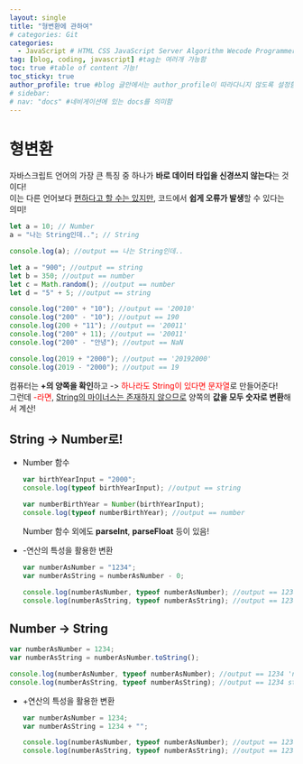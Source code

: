 ```yaml
---
layout: single
title: "형변환에 관하여"
# categories: Git
categories:
  - JavaScript # HTML CSS JavaScript Server Algorithm Wecode Programmers CS Github Blog
tag: [blog, coding, javascript] #tag는 여러개 가능함
toc: true #table of content 기능!
toc_sticky: true
author_profile: true #blog 글안에서는 author_profile이 따라다니지 않도록 설정함
# sidebar:
# nav: "docs" #네비게이션에 있는 docs를 의미함
---
```


# 형변환

자바스크립트 언어의 가장 큰 특징 중 하나가 **바로 데이터 타입을 신경쓰지 않는다**는 것이다!  
이는 다른 언어보다 <u>편하다고 할 수는 있지만</u>, 코드에서 **쉽게 오류가 발생**할 수 있다는 의미!

```javascript
let a = 10; // Number
a = "나는 String인데.."; // String

console.log(a); //output == 나는 String인데..
```

```javascript
let a = "900"; //output == string
let b = 350; //output == number
let c = Math.random(); //output == number
let d = "5" + 5; //output == string
```

```javascript
console.log("200" + "10"); //output == '20010'
console.log("200" - "10"); //output == 190
console.log(200 + "11"); //output == '20011'
console.log("200" + 11); //output == '20011'
console.log("200" - "안녕"); //output == NaN
```

```javascript
console.log(2019 + "2000"); //output == '20192000'
console.log(2019 - "2000"); //output == 19
```

컴퓨터는 **+의 양쪽을 확인**하고 -> <span style="color:red">하나라도 String이 있다면 문자열</span>로 만들어준다!  
그런데 <span style="color:red">-라면</span>, <u>String의 마이너스는 존재하지 않으므로</u> 양쪽의 **값을 모두 숫자로 변환**해서 계산!

## String -> Number로!

- Number 함수

  ```javascript
  var birthYearInput = "2000";
  console.log(typeof birthYearInput); //output == string

  var numberBirthYear = Number(birthYearInput);
  console.log(typeof numberBirthYear); //output == number
  ```

  Number 함수 외에도 **parseInt**, **parseFloat** 등이 있음!

- -연산의 특성을 활용한 변환

  ```javascript
  var numberAsNumber = "1234";
  var numberAsString = numberAsNumber - 0;

  console.log(numberAsNumber, typeof numberAsNumber); //output == 1234 string
  console.log(numberAsString, typeof numberAsString); //output == 1234 'number'
  ```

## Number -> String

```javascript
var numberAsNumber = 1234;
var numberAsString = numberAsNumber.toString();

console.log(numberAsNumber, typeof numberAsNumber); //output == 1234 'number'
console.log(numberAsString, typeof numberAsString); //output == 1234 string
```

- +연산의 특성을 활용한 변환

  ```javascript
  var numberAsNumber = 1234;
  var numberAsString = 1234 + "";

  console.log(numberAsNumber, typeof numberAsNumber); //output == 1234 'number'
  console.log(numberAsString, typeof numberAsString); //output == 1234 string
  ```

<!-- ### 2. Link 넣기

```

유형 1: (설명어를 입력) : [gunhee's coding blog](https://gunhee-jeong.github.io/)
유형 2: (URL 자동연결) : <https://gunhee-jeong.github.io/>
유형 3: (동일 파일 내 '문단으로 이동') : [1. Header로 이동](###-1-header)

```

유형 1: (설명어를 입력) : [gunhee's coding blog](https://gunhee-jeong.github.io/)
유형 2: (URL 자동연결) : <https://gunhee-jeong.github.io/>
유형 3: (동일 파일 내 '문단으로 이동') : [1. Header로 이동](#1-header)
유형 3의 방법

1. 특수문자를 제거
2. 스페이스는 -로 바꾸고
3. 대문자는 소문자로!
   그래서 ### 1. Header -> #1-header

## Link: [google][https://www.google.com/]

### 3. 수평선

```

---

```

---

### 4. 라인 바꾸기

```

스페이스바를 2번 눌러주면 다음칸으로
이동할 수 있어요!

```

---

스페이스바를 2번 눌러주면
다음칸으로 이동할 수 있어요!

### 5. list 만들기

```

1. 1번
2. 2번
3. 3번

- 순서없는 list
  - 순서없는 list
    - 순서없는 list

```

1. 1번
2. 2번
3. 3번

- 순서없는 list
  - 순서없는 list
    - 순서없는 list

---

### 6. font 관련

```

**진하게** -> 볼드
_기울여서_ -> 이탤릭체
~~취소선~~ -> 취소선

<ul>밑줄넣기</ul> -> 밑줄
<span style="color:red">빨간 글씨</span> -> 글자색
이것이 `인라인` 입니다 -> 인라인 코드
```

**진하게** -> 볼드
_기울여서_ -> 이탤릭체
~~취소선~~ -> 취소선
<u>밑줄넣기</u> -> 밑줄
<span style="color:red">빨간 글씨</span>
이것이 `인라인` 입니다 -> 인라인 코드

---

### 7. 인용구문

```
> coding
>
> > JavaScript
> >
> > > 내가 프짱!
```

> coding
>
> > JavaScript
> >
> > > 내가 프짱!

---

### 8. 이미지 삽입

```
유형1: ('사이즈를 조절' -> HTML 태그 사용) : <img src="https://gunhee-jeong.github.io/assets/images/blogLogo.png" width="300" height="200">
유형2: (이미지 삽입 후 -> 링크 걸기)
[![이미지](https://gunhee-jeong.github.io/assets/images/blogLogo/blogLogo.png)](https://gunhee-jeong.github.io/)
```

유형1: ('사이즈를 조절' -> HTML 태그 사용) : <img src="https://gunhee-jeong.github.io/assets/images/blogLogo.png" width="300" height="200">
유형2: (이미지 삽입 후 -> 링크 걸기)
[![이미지](https://gunhee-jeong.github.io/assets/images/blogLogo.png)](https://gunhee-jeong.github.io/)

### 9. 표 만들기

```
||국어|영어|
| :--- | ---: | :--: |
|건희 | 100점 | 100점
|철수 | 100점 | 100점
```

|      |  국어 | 영어  |
| :--- | ----: | :---: |
| 건희 | 100점 | 100점 |
| 철수 | 100점 | 100점 |

> - header를 넣고 싶은 경우 ---을 사용하고 :을 이용하여 정렬에 사용함!

### 10. 토글 만들기

```
<details>
<summary>여기를 누르세요</summary>
<div markdown="1">
숨겨진 내용
</div>
</details>
```

<details>
<summary>여기를 누르세요</summary>
<div markdown="1">
숨겨진 내용
</div>
</details> -->
